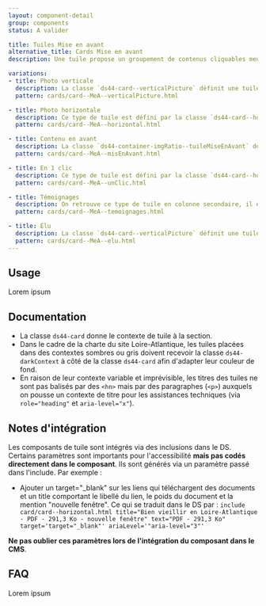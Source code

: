 ```yaml
---
layout: component-detail
group: components
status: A valider

title: Tuiles Mise en avant
alternative_title: Cards Mise en avant
description: Une tuile propose un groupement de contenus cliquables menant à un contenu détaillé. Il s'agit d'un lien hypertexte graphique et multi-contenu. Les tuiles de mise en avant représentent des tuiles que l'on retrouve dans le corps de page (sous forme de carrousel ou de bloc indépendant)

variations:
- title: Photo verticale
  description: La classe `ds44-card--verticalPicture` définit une tuile verticale prévue pour recevoir une image en en-tête.
  pattern: cards/card--MeA--verticalPicture.html

- title: Photo horizontale
  description: Ce type de tuile est défini par la classe `ds44-card--horizontal`. Elle présente (en général) une image sur la gauche et un contenu à droite.
  pattern: cards/card--MeA--horizontal.html

- title: Contenu en avant
  description: La classe `ds44-container-imgRatio--tuileMiseEnAvant` définit une tuile prévue pour recevoir un contenu mis en avant avec une image en en-tête et le descriptif dans un bloc interne à la couleur de la thématique. Pour changer la position du block interne, il suffit de changer la fin de la classe `ds44-blockAbsolute--bl` (bl bottom left. tl top left. br bottom right. tr top right)
  pattern: cards/card--MeA--misEnAvant.html

- title: En 1 clic
  description: Ce type de tuile est défini par la classe `ds44-card--horizontal`. Elle présente (en général) une image sur la gauche et un contenu à droite. On retrouve ce type de bloc d accès rapide en colonne secondaire.
  pattern: cards/card--MeA--unClic.html

- title: Témoignages
  description: On retrouve ce type de tuile en colonne secondaire, il est utilisé pour mettre en avant un témoignage ou une vidéo.
  pattern: cards/card--MeA--temoignages.html

- title: Élu
  description: La classe `ds44-card--verticalPicture` définit une tuile verticale prévue pour recevoir une image en en-tête de forme ronde et par la suite le descriptif de l élu.
  pattern: cards/card--MeA--elu.html
---
```


## Usage

Lorem ipsum

## Documentation

- La classe `ds44-card` donne le contexte de tuile à la section.
- Dans le cadre de la charte du site Loire-Atlantique, les tuiles placées dans des contextes sombres ou gris doivent recevoir la classe `ds44-darkContext` à côté de la classe `ds44-card` afin d'adapter leur couleur de fond.
- En raison de leur contexte variable et imprévisible, les titres des tuiles ne sont pas balisés par des `<hn>` mais par des paragraphes (`<p>`) auxquels on pousse un contexte de titre pour les assistances techniques (via `role="heading"` et `aria-level="x"`).

## Notes d'intégration

Les composants de tuile sont intégrés via des inclusions dans le DS. Certains paramètres sont importants pour l'accessibilité **mais pas codés directement dans le composant**. Ils sont générés via un paramètre passé dans l'include. Par exemple :
- Ajouter un target="_blank" sur les liens qui téléchargent des documents et un title comportant le libellé du lien, le poids du document et la mention "nouvelle fenêtre". Ce qui se traduit dans le DS par :
`include card/card--horizontal.html title="Bien vieillir en Loire-Atlantique - PDF - 291,3 Ko - nouvelle fenêtre" text="PDF - 291,3 Ko" target='target="_blank"' ariaLevel='"aria-level="3"'`

**Ne pas oublier ces paramètres lors de l'intégration du composant dans le CMS**.

## FAQ

Lorem ipsum
